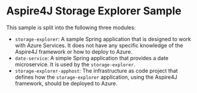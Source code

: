 # Aspire4J Storage Explorer Sample

This sample is split into the following three modules:

* `storage-explorer`: A sample Spring application that is designed to work with Azure Services. It does not have any specific knowledge of the Aspire4J framework or how to deploy to Azure.
* `date-service`: A simple Spring application that provides a date microservice. It is used by the `storage-explorer`.
* `storage-explorer-apphost`: The infrastructure as code project that defines how the `storage-explorer` application, using the Aspire4J framework, should be deployed to Azure.
